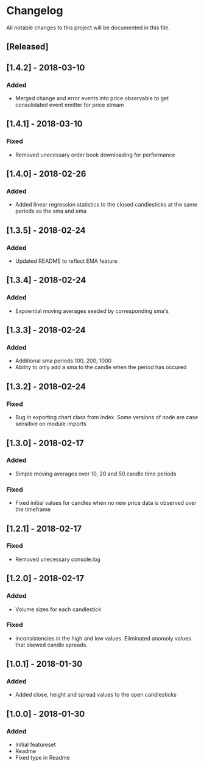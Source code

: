 # Changelog
All notable changes to this project will be documented in this file.


## [Released]

## [1.4.2] - 2018-03-10
### Added
- Merged change and error events into price observable to get consolidated event emitter for price stream

## [1.4.1] - 2018-03-10
### Fixed
- Removed unecessary order book downloading for performance

## [1.4.0] - 2018-02-26
### Added
- Added linear regression statistics to the closed candlesticks at the same periods as the sma and ema

## [1.3.5] - 2018-02-24
### Added
- Updated README to reflect EMA feature

## [1.3.4] - 2018-02-24
### Added
- Expoential moving averages seeded by corresponding sma's

## [1.3.3] - 2018-02-24
### Added
- Additional sma periods 100, 200, 1000
- Ability to only add a sma to the candle when the period has occured

## [1.3.2] - 2018-02-24
### Fixed
- Bug in exporting chart class from index.  Some versions of node are case sensitive on module imports

## [1.3.0] - 2018-02-17
### Added
- Simple moving averages over 10, 20 and 50 candle time periods

### Fixed
- Fixed initial values for candles when no new price data is observed over the timeframe

## [1.2.1] - 2018-02-17
### Fixed
- Removed unecessary console.log

## [1.2.0] - 2018-02-17
### Added
- Volume sizes for each candlestick

### Fixed
- Inconsistencies in the high and low values.  Eliminated anomoly values that skewed candle spreads.

## [1.0.1] - 2018-01-30
### Added
- Added close, height and spread values to the open candlesticks

## [1.0.0] - 2018-01-30
### Added
- Initial featureset
- Readme
- Fixed type in Readme